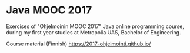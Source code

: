 # Java MOOC 2017
Exercises of "Ohjelmoinin MOOC 2017" Java online programming course, during my first year studies at Metropolia UAS, Bachelor of Engineering.

Course material (Finnish) https://2017-ohjelmointi.github.io/

